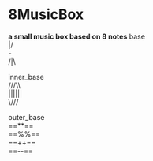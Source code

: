# 8MusicBox
**a small music box based on 8 notes**
base <br>
\|/ <br>
_-_ <br>
/|\ <br>

inner_base <br>
///\\\ <br>
|||||| <br>
\\\/// <br>

outer_base <br>
==**== <br>
==%%== <br>
==++== <br>
==--== <br>
